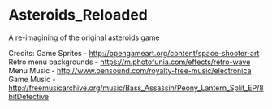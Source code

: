 # Asteroids_Reloaded
A re-imagining of the original asteroids game

Credits:
Game Sprites - http://opengameart.org/content/space-shooter-art
Retro menu backgrounds - https://m.photofunia.com/effects/retro-wave
Menu Music - http://www.bensound.com/royalty-free-music/electronica
Game Music - http://freemusicarchive.org/music/Bass_Assassin/Peony_Lantern_Split_EP/8bitDetective
